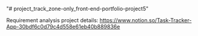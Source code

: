 "# project_track_zone-only_front-end-portfolio-project5" 

Requirement analysis project details: https://www.notion.so/Task-Tracker-App-30bdf6c0d79c4d558e61eb40b889836e
